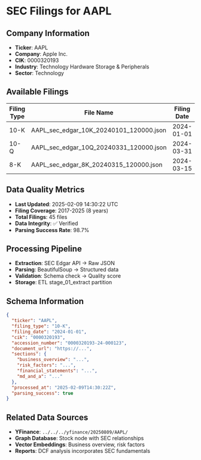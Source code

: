 # SEC Filings for AAPL

## Company Information
- **Ticker**: AAPL
- **Company**: Apple Inc.  
- **CIK**: 0000320193
- **Industry**: Technology Hardware Storage & Peripherals
- **Sector**: Technology

## Available Filings

| Filing Type | File Name | Filing Date | Accession Number | Size | Status |
|------------|-----------|-------------|------------------|------|--------|
| 10-K | AAPL_sec_edgar_10K_20240101_120000.json | 2024-01-01 | 0000320193-24-000123 | 2.1MB | ✅ Parsed |
| 10-Q | AAPL_sec_edgar_10Q_20240331_120000.json | 2024-03-31 | 0000320193-24-000081 | 1.8MB | ✅ Parsed |
| 8-K  | AAPL_sec_edgar_8K_20240315_120000.json  | 2024-03-15 | 0000320193-24-000080 | 0.5MB | ✅ Parsed |

## Data Quality Metrics
- **Last Updated**: 2025-02-09 14:30:22 UTC
- **Filing Coverage**: 2017-2025 (8 years)
- **Total Filings**: 45 files
- **Data Integrity**: ✅ Verified
- **Parsing Success Rate**: 98.7%

## Processing Pipeline
- **Extraction**: SEC Edgar API → Raw JSON
- **Parsing**: BeautifulSoup → Structured data
- **Validation**: Schema check → Quality score
- **Storage**: ETL stage_01_extract partition

## Schema Information
```json
{
  "ticker": "AAPL",
  "filing_type": "10-K",
  "filing_date": "2024-01-01",
  "cik": "0000320193",
  "accession_number": "0000320193-24-000123",
  "document_url": "https://...",
  "sections": {
    "business_overview": "...",
    "risk_factors": "...",
    "financial_statements": "...",
    "md_and_a": "..."
  },
  "processed_at": "2025-02-09T14:30:22Z",
  "parsing_success": true
}
```

## Related Data Sources
- **YFinance**: `../../../yfinance/20250809/AAPL/`
- **Graph Database**: Stock node with SEC relationships
- **Vector Embeddings**: Business overview, risk factors
- **Reports**: DCF analysis incorporates SEC fundamentals